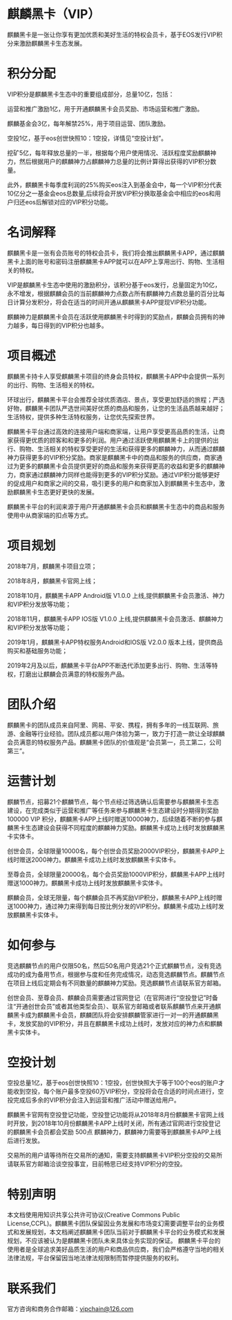 # 麒麟黑卡（VIP）

麒麟黑卡是一张让你享有更加优质和美好生活的特权会员卡，基于EOS发行VIP积分来激励麒麟黑卡生态发展。

# 积分分配

VIP积分是麒麟黑卡生态中的重要组成部分，总量10亿，包括：

运营和推广激励1亿，用于开通麒麟黑卡会员奖励、市场运营和推广激励。

麒麟基金会3亿，每年解禁25%，用于项目运营、团队激励。

空投1亿，基于eos创世快照10：1空投，详情见“空投计划”。

挖矿5亿，每年释放总量的一半，根据每个用户使用情况、活跃程度奖励麒麟神力，然后根据用户的麒麟神力占麒麟神力总量的比例计算得出获得的VIP积分数量。

此外，麒麟黑卡每季度利润的25%购买eos注入到基金会中，每一个VIP积分代表10亿分之一基金会eos总数量,后续将会开放VIP积分换取基金会中相应的eos和用户归还eos后解锁对应的VIP积分功能。


# 名词解释

麒麟黑卡是一张有会员账号的特权会员卡，我们将会推出麒麟黑卡APP，通过麒麟黑卡上面的账号和密码注册麒麟黑卡APP就可以在APP上享用出行、购物、生活相关的特权。

VIP是麒麟黑卡生态中使用的激励积分，该积分基于eos发行，总量固定为10亿，永不增发，根据麒麟会员的当前麒麟神力点数占所有麒麟神力点数总量的百分比每日计算分发积分，将会在适当的时间开通从麒麟黑卡APP提现VIP积分功能。

麒麟神力是麒麟黑卡会员在活跃使用麒麟黑卡时得到的奖励点，麒麟会员拥有的神力越多，每日得到的VIP积分也越多。

# 项目概述

麒麟黑卡持卡人享受麒麟黑卡项目的终身会员特权，麒麟黑卡APP中会提供一系列的出行、购物、生活相关的特权。

环球出行，麒麟黑卡平台会推荐全球优质酒店、景点，享受更加舒适的旅程；严选好物，麒麟黑卡团队严选世间美好优质的商品和服务，让您的生活品质越来越好；生活特权，提供多种生活特权服务，让您优先探索世界。

麒麟黑卡平台通过高效的连接用户端和商家端，让用户享受更高品质的生活，让商家获得更优质的顾客和和更多的利润。用户通过活跃使用麒麟黑卡上的提供的出行、购物、生活相关的特权享受更好的生活和获得更多的麒麟神力，从而通过麒麟神力获得更多的VIP积分奖励。商家是麒麟黑卡中的商品和服务的供应商，商家通过为更多的麒麟黑卡会员提供更好的商品和服务来获得更高的收益和更多的麒麟神力，商家通过麒麟神力同样也能得到更多的VIP积分奖励。通过VIP积分能够更好的促成用户和商家之间的交易，吸引更多的用户和商家加入到麒麟黑卡生态中，激励麒麟黑卡生态更好更快的发展。

麒麟黑卡平台的利润来源于用户开通麒麟黑卡会员和麒麟黑卡生态中的商品和服务使用中从商家端的扣点等方式。

# 项目规划

2018年7月，麒麟黑卡项目立项；

2018年8月，麒麟黑卡官网上线；

2018年10月，麒麟黑卡APP Android版 V1.0.0 上线,提供麒麟黑卡会员激活、神力和VIP积分发放等功能；

2018年11月，麒麟黑卡APP IOS版 V1.0.0 上线,提供麒麟黑卡会员激活、麒麟神力和VIP积分发放等功能；

2019年1月，麒麟黑卡APP特权服务Android和IOS版 V2.0.0 版本上线，提供商品购买和基础服务功能；

2019年2月及以后，麒麟黑卡平台APP不断迭代添加更多出行、购物、生活等特权，打磨出让麒麟会员满意的特权服务产品。

# 团队介绍

麒麟黑卡的团队成员来自阿里、网易、平安、携程，拥有多年的一线互联网、旅游、金融等行业经验。团队成员都以用户体验为第一，致力于打造一款让全球麒麟会员满意的特权服务产品。麒麟黑卡团队的价值观是“会员第一，员工第二，公司第三”。 

# 运营计划

麒麟节点，招募21个麒麟节点，每个节点经过筛选确认后需要参与麒麟黑卡生态建设，在完成类似于运营和推广等任务来参与麒麟黑卡生态建设时分期得到奖励100000 VIP 积分，麒麟黑卡APP上线时赠送10000神力，后续随着不断的参与麒麟黑卡生态建设会获得不同程度的麒麟神力奖励。麒麟黑卡成功上线时发放麒麟黑卡实体卡。

创世会员，全球限量10000名，每个创世会员奖励2000VIP积分，麒麟黑卡APP上线时赠送2000神力。麒麟黑卡成功上线时发放麒麟黑卡实体卡。

至尊会员，全球限量20000名，每个会员奖励1000VIP积分，麒麟黑卡APP上线时赠送1000神力。麒麟黑卡成功上线时发放麒麟黑卡实体卡。

麒麟会员，全球无限量，每个麒麟会员不再奖励VIP积分，麒麟黑卡APP上线时赠送1000神力，通过神力来得到每日按比例分发的VIP积分。麒麟黑卡成功上线时发放麒麟黑卡实体卡。


# 如何参与

 竞选麒麟节点的用户仅限50名，然后50名用户竞选21个正式麒麟节点，没有竞选成功的成为备用节点，根据参与度和任务完成情况，动态竞选麒麟节点。麒麟节点在项目上线后定期会有不同数量的麒麟神力奖励。竞选麒麟节点请联系官方邮箱。
 
 创世会员、至尊会员、麒麟会员需要通过官网登记（在官网进行“空投登记”时备注“开通创世会员”或者其他类型会员）、联系官方邮箱或者联系麒麟节点来开通麒麟黑卡成为麒麟黑卡会员，麒麟团队将会安排麒麟管家进行一对一的开通麒麟黑卡，发放奖励的VIP积分，并且在麒麟黑卡成功上线时，发放对应的神力点和麒麟黑卡实体卡。

# 空投计划

空投总量1亿，基于eos创世快照10：1空投，创世快照大于等于100个eos的账户才能收到空投，每个账户最多空投60万VIP积分，空投将会在合适的时间点进行，空投完成后多余的VIP积分会注入到运营和推广活动中赠送给用户。

麒麟黑卡官网有空投登记功能，空投登记功能将从2018年8月份麒麟黑卡官网上线时开放，到2018年10月份麒麟黑卡APP上线时关闭，所有通过官网进行空投登记的麒麟黑卡会员都会奖励 500点 麒麟神力，麒麟神力需要等到麒麟黑卡APP上线后进行发放。

交易所的用户请等待所在交易所的通知，需要支持麒麟黑卡VIP积分空投的交易所请联系官方邮箱洽谈空投事宜，目前畅思已经支持VIP积分的空投。

# 特别声明

  本文档使⽤用知识共享公共许可协议(Creative Commons Public License,CCPL)。麒麟黑卡团队保留因业务发展和市场变幻需要调整平台的业务模式和发展规划，本⽂档阐述麒麟黑卡团队当前对于麒麟黑卡平台的业务模式和发展规划，不应该被认为是麒麟黑卡团队未来具体业务实现的保证。
麒麟黑卡平台的使用者是全球追求美好品质生活的用户和商品供应商，我们会严格遵守当地的相关法律法规，平台保留因当地法律法规限制而暂停提供服务的权利。

# 联系我们


  官方咨询和商务合作邮箱：vipchain@126.com
